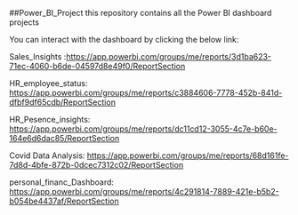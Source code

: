 ##Power_BI_Project
this repository contains all the Power BI dashboard projects

You can interact with the dashboard by clicking the below link:

Sales_Insights :https://app.powerbi.com/groups/me/reports/3d1ba623-71ec-4060-b6de-04597d8e49f0/ReportSection

HR_employee_status: https://app.powerbi.com/groups/me/reports/c3884606-7778-452b-841d-dfbf9df65cdb/ReportSection

HR_Pesence_insights: https://app.powerbi.com/groups/me/reports/dc11cd12-3055-4c7e-b60e-164e6d6dac85/ReportSection

Covid Data Analysis: https://app.powerbi.com/groups/me/reports/68d161fe-7d8d-4bfe-872b-0dcec7312c02/ReportSection


personal_financ_Dashboard: https://app.powerbi.com/groups/me/reports/4c291814-7889-421e-b5b2-b054be4437af/ReportSection

